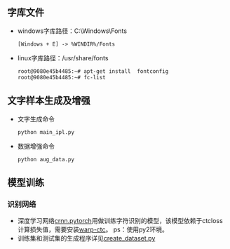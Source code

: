 ## 字库文件 ##
- windows字库路径：C:\Windows\Fonts

    `[Windows + E] -> %WINDIR%/Fonts`

- linux字库路径：/usr/share/fonts

    `root@9080e45b4485:~# apt-get install  fontconfig   root@9080e45b4485:~# fc-list`

## 文字样本生成及增强 ##
- 文字生成命令

    `python main_ipl.py`

- 数据增强命令

    `python aug_data.py`

## 模型训练 ##

### 识别网络 ###

- 深度学习网络[crnn.pytorch](https://github.com/meijieru/crnn.pytorch)用做训练字符识别的模型，该模型依赖于ctcloss计算损失值，需要安装[warp-ctc](https://github.com/SeanNaren/warp-ctc)。  ps：使用py2环境。
- 训练集和测试集的生成程序详见[create_dataset.py](https://github.com/bgshih/crnn/blob/master/tool/create_dataset.py)